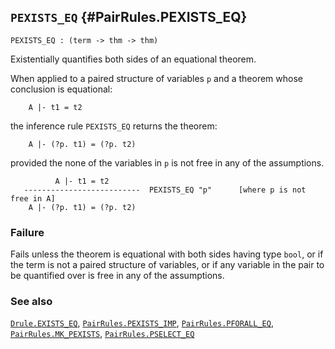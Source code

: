 ## `PEXISTS_EQ` {#PairRules.PEXISTS_EQ}


```
PEXISTS_EQ : (term -> thm -> thm)
```



Existentially quantifies both sides of an equational theorem.


When applied to a paired structure of variables `p` and a theorem
whose conclusion is equational:
    
        A |- t1 = t2
    

the inference rule `PEXISTS_EQ` returns the theorem:
    
        A |- (?p. t1) = (?p. t2)
    

provided the none of the variables in `p` is not free in any of the
assumptions.
    
              A |- t1 = t2
       --------------------------  PEXISTS_EQ "p"      [where p is not free in A]
        A |- (?p. t1) = (?p. t2)
    



### Failure

Fails unless the theorem is equational with both sides having type `bool`,
or if the term is not a paired structure of variables, or if any variable in
the pair to be quantified over is free in any of the assumptions.

### See also

[`Drule.EXISTS_EQ`](#Drule.EXISTS_EQ), [`PairRules.PEXISTS_IMP`](#PairRules.PEXISTS_IMP), [`PairRules.PFORALL_EQ`](#PairRules.PFORALL_EQ), [`PairRules.MK_PEXISTS`](#PairRules.MK_PEXISTS), [`PairRules.PSELECT_EQ`](#PairRules.PSELECT_EQ)


